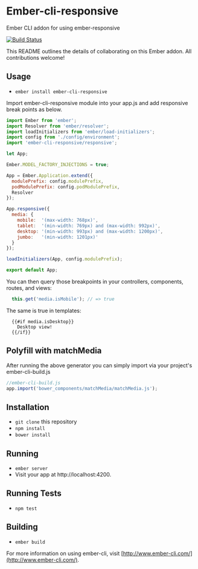 # Ember-cli-responsive

Ember CLI addon for using ember-responsive

[![Build Status](https://travis-ci.org/AVCEngineering/ember-cli-responsive.svg?branch=master)](https://travis-ci.org/AVCEngineering/ember-cli-responsive)

This README outlines the details of collaborating on this Ember addon. All contributions welcome!

## Usage

* `ember install ember-cli-responsive`

Import ember-cli-responsive module into your app.js and add responsive break points as below.

```js
import Ember from 'ember';
import Resolver from 'ember/resolver';
import loadInitializers from 'ember/load-initializers';
import config from './config/environment';
import 'ember-cli-responsive/responsive';

let App;

Ember.MODEL_FACTORY_INJECTIONS = true;

App = Ember.Application.extend({
  modulePrefix: config.modulePrefix,
  podModulePrefix: config.podModulePrefix,
  Resolver
});

App.responsive({
  media: {
    mobile:  '(max-width: 768px)',
    tablet:  '(min-width: 769px) and (max-width: 992px)',
    desktop: '(min-width: 993px) and (max-width: 1200px)',
    jumbo:   '(min-width: 1201px)'
  }
});

loadInitializers(App, config.modulePrefix);

export default App;
```

You can then query those breakpoints in your controllers, components, routes, and views:

```js
  this.get('media.isMobile'); // => true
```

The same is true in templates:

```
  {{#if media.isDesktop}}
    Desktop view!
  {{/if}}
```

## Polyfill with matchMedia

After running the above generator you can simply import via your project's ember-cli-build.js

```js
//ember-cli-build.js
app.import('bower_components/matchMedia/matchMedia.js');
```

## Installation

* `git clone` this repository
* `npm install`
* `bower install`

## Running

* `ember server`
* Visit your app at http://localhost:4200.

## Running Tests

* `npm test`

## Building

* `ember build`

For more information on using ember-cli, visit [http://www.ember-cli.com/](http://www.ember-cli.com/).
